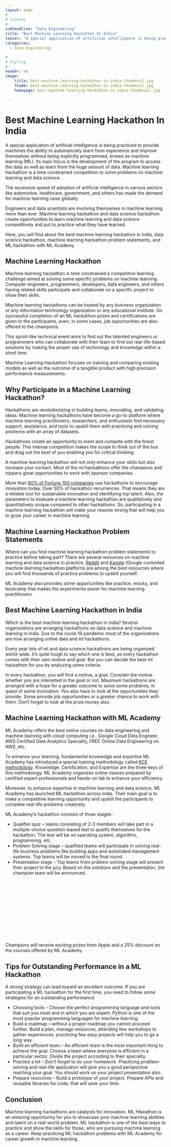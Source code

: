 ```yaml
---
layout: page
#
# Content
#
subheadline: "Data Engineering"
title: "Best Machine Learning Hackathon In India"
teaser: "A special application of artificial intelligence is being practiced to provide machines the ability to automatically learn from experience and improve themselves without being explicitly programmed, known as machine learning (ML). Its main focus is the development of the program to access the data as well as learn from the huge amount of data. Machine learning hackathon is a t"
categories:
  - Data Engineering

#
# Styling
#
header: no
image:
    title: best-machine-learning-hackathon-in-india-thumbnail.jpg
    thumb: best-machine-learning-hackathon-in-india-thumbnail.jpg
    homepage: best-machine-learning-hackathon-in-india-thumbnail.jpg

---
```


# Best Machine Learning Hackathon In India

A special application of artificial intelligence is being practiced to provide machines the ability to automatically learn from experience and improve themselves without being explicitly programmed, known as machine learning (ML). Its main focus is the development of the program to access the data as well as learn from the huge amount of data. Machine learning hackathon is a time constrained competition to solve problems on machine learning and data science.


The excessive speed of adoption of artificial intelligence in various sectors like automotive, healthcare, government, and others has made the demand for machine learning raise globally.


Engineers and data scientists are involving themselves in machine learning more than ever. Machine learning hackathon and data science hackathon create opportunities to learn machine learning and data science competitively and put to practice what they have learned.


Here, you will find about the best machine learning hackathon in India, data science hackathon, machine learning hackathon problem statements, and ML hackathon with ML Academy.


**Machine Learning Hackathon**
------------------------------


Machine learning hackathon is time constrained a competitive learning challenge aimed at solving some specific problems on machine learning. Computer engineers, programmers, developers, data engineers, and others having related skills participate and collaborate on a specific project to show their skills.


Machine learning hackathons can be hosted by any business organization or any information technology organization or any educational institute. On successful completion of an ML hackathon prizes and certifications are given to the participants, even, in some cases, job opportunities are also offered to the champions.


This sprint-like technical event aims to find out the talented engineers or programmers who can collaborate with their team to find out real-life-based solutions by making the proper use of technology and knowledge within a short time.


Machine Learning Hackathon focuses on training and comparing existing models as well as the outcome of a tangible product with high precision performance measurements.


**Why Participate in a Machine Learning Hackathon?**
----------------------------------------------------


Hackathons are revolutionizing in building teams, innovating, and validating ideas. Machine learning hackathons have become a go-to platform where machine learning practitioners, researchers, and enthusiasts find necessary support, assistance, and tools to upskill them with practicing and solving problems with an array of datasets.


Hackathons create an opportunity to meet and compete with the finest people. This intense competition makes the scope to think out of the box and drag out the best of you enabling you for critical thinking.


A machine learning hackathon will not only enhance your skills but also increase your contact. Most of the ml hackathons offer the champions and toppers great opportunities to work with sponsor companies.


More than [80% of Fortune 100 companies](https://www.hackerearth.com/community-hackathons/resources/e-books/guide-to-organize-hackathon/#:~:text=Over%2080%25%20of%20Fortune%20100,year%20period%20around%20the%20globe.) use hackathons to encourage innovation today. Over 50% of hackathon recurrences. That means they are a reliable tool for sustainable innovation and identifying top talent. Also, the parameters to evaluate a machine learning hackathon are qualitatively and quantitatively unique compared to other hackathons. So, participating in a machine learning hackathon will make your resume strong that will help you to grow your career in machine learning.


**Machine Learning Hackathon Problem Statements**
-------------------------------------------------


Where can you find machine learning hackathon problem statements to practice before taking part? There are several resources on machine learning and data science to practice. [Reddit](https://www.reddit.com/r/learnmachinelearning/comments/ctu8j7/what_are_some_good_ml_hackathon_problem/) and [Kaggle](https://www.kaggle.com/) (Google controlled machine learning hackathon platform) are among the best resources where you will find thousands of practice problems to upskill yourself.


ML Academy also provides some opportunities like practice, mocks, and bootcamp that makes the experiments easier for machine learning practitioners.


**Best Machine Learning Hackathon in India**
--------------------------------------------


Which is the best machine learning hackathon in India? Several organizations are arranging hackathons on data science and machine learning in India. Due to the covid-19 pandemic most of the organizations are now arranging online data and ml hackathons.


Every year lots of ml and data science hackathons are being organized world-wide. It’s quite tough to say which one is best, as every hackathon comes with their own motive and goal. But you can decide the best ml hackathon for you by analyzing some criteria.


In every hackathon, you will find a motive, a goal. Consider the motive whether you are interested in the goal or not. Maximum hackathons are arranged with a hope for a greater outcome to solve some problems, in quest of some innovation. You also have to look at the opportunities they provide. Some provide job opportunities or a greater chance to work with them. Don’t forget to look at the prize money also.


**Machine Learning Hackathon with ML Academy**
----------------------------------------------


ML Academy offers the best online courses on data engineering and machine learning with cloud computing i.e., Google Cloud Data Engineer, AWS Certified Data Analytics Specialty, FREE Online Data Engineering on AWS, etc.


To enhance your learning, fundamental knowledge and expertise ML Academy has introduced a special training methodology called [KCE methodology](https://mlacademy.io/kce-process). Knowledge, Certification, and Expertise are the three keys of this methodology. ML Academy organizes online classes prepared by certified expert professionals and hands-on lab to enhance your efficiency.


Moreover, to enhance expertise in machine learning and data science, ML Academy has launched ML hackathon across India. Their main goal is to make a competitive learning opportunity and upskill the participants to complete real-life problems creatively.


ML Academy’s hackathon consists of three stages-


* Qualifier quiz – teams consisting of 2-3 members will take part in a multiple-choice question-based test to qualify themselves for the hackathon. The test will be on operating system, algorithm, programming, etc.
* Problem Solving stage – qualified teams will participate in solving real-life business problems like building apps and automated management systems. Top teams will be moved to the final round.
* Presentation stage – Top teams from problem solving stage will present their project to the jury. Based on the solutions and the presentation, the champion team will be announced.


![](data:image/svg+xml,%3Csvg%20xmlns='http://www.w3.org/2000/svg'%20viewBox='0%200%20585%20211'%3E%3C/svg%3E)


Champions will receive exciting prizes from Apple and a 25% discount on the courses offered by ML Academy.


**Tips for Outstanding Performance in a ML Hackathon**
------------------------------------------------------


A strong strategy can lead toward an excellent outcome. If you are participating a ML hackathon for the first time, you need to follow some strategies for an outstanding performance.


* Choosing tools – Choose the perfect programming language and tools that suit you most and in which you are expert. Python is one of the most popular programming languages for machine learning.
* Build a roadmap – without a proper roadmap you cannot proceed further. Build a plan, manage resources, attending few workshops to gather experiences, practicing few easy projects will help you to go a long way.
* Build an efficient team – An efficient team is the most important thing to achieve the goal. Choose a team where everyone is efficient in a particular sector. Divide the project according to their specialty.
* Practice a lot – Don’t forget to do your homework. Practicing problem-solving and real-life application will give you a good perspective reaching your goal. You should work on your project presentation also.
* Prepare resources – Build a prototype of your project. Prepare APIs and reusable libraries for code, that will save your time.


**Conclusion**
--------------


Machine learning hackathons are catalysts for innovation. ML Hikeathon is an amazing opportunity for you to showcase your machine learning abilities and talent on a real-world problem. ML hackathon is one of the best ways to practice and show the skills for those, who are pursuing machine learning as a career. Keep practicing ML hackathon problems with ML Academy for career growth in machine learning.



